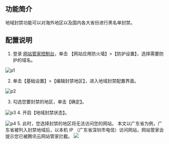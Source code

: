 ## 功能简介
地域封禁功能可以对海外地区以及国内各大省份进行黑名单封禁。

## 配置说明
1. 登录 [网站管家控制台](https://console.cloud.tencent.com/guanjia)，单击 【网站应用防火墙】>【防护设置】，选择需要防护的域名。

 ![p1](https://main.qcloudimg.com/raw/b70a2646127ffedfcb3f95299e2c9cb5.png)

2. 单击【基础设置】>【编辑封禁地区】，进入地域封禁配置界面。

 ![p2](https://main.qcloudimg.com/raw/fc8c58a8970b205d513e12c3b0189eb3.png)

3. 勾选您要封禁的地区，单击【确定】。

![p3](https://main.qcloudimg.com/raw/3c129ead884d668bf2a28c1641ce1b76.png)
4. 开启【地域封禁状态】。

![p4](https://main.qcloudimg.com/raw/174ff48be5c2146a53cb459f65867ad0.png)
5. 此时，您选择封禁的地区将无法访问您的网站。
 本文以广东省为例，广东省被列入封禁地域后，以本机 IP （广东省深圳市电信）访问网站，网站管家会提示您已被腾讯云网站管家拦截。
 ![](https://main.qcloudimg.com/raw/89d4a5579c351a54f3d9984416a57c14.png)
